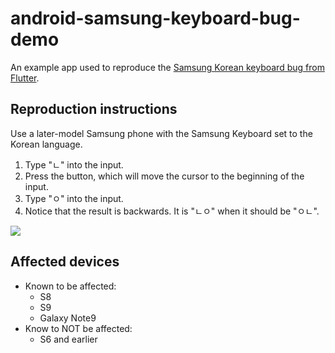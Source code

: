 # android-samsung-keyboard-bug-demo
An example app used to reproduce the [Samsung Korean keyboard bug from Flutter](https://github.com/flutter/flutter/issues/29341).

## Reproduction instructions
Use a later-model Samsung phone with the Samsung Keyboard set to the Korean language.

  1. Type "ㄴ" into the input.
  1. Press the button, which will move the cursor to the beginning of the input.
  1. Type "ㅇ" into the input.
  1. Notice that the result is backwards. It is "ㄴㅇ" when it should be "ㅇㄴ".

<img src="./korean_input_bug.gif" />

## Affected devices

  * Known to be affected:
    - S8
    - S9
    - Galaxy Note9
  * Know to NOT be affected:
    - S6 and earlier

